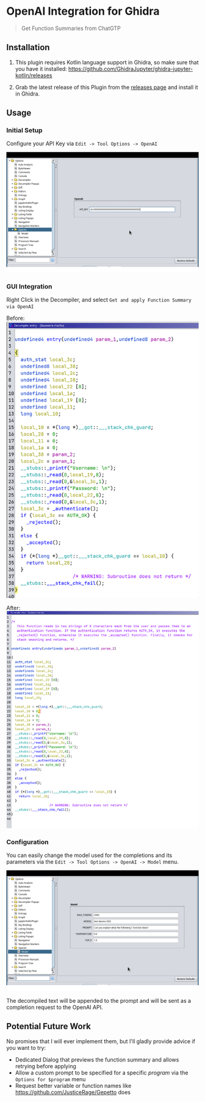 # OpenAI Integration for Ghidra

> Get Function Summaries from ChatGTP

## Installation

1. This plugin requires Kotlin language support in Ghidra, so make sure that you have it installed:
https://github.com/GhidraJupyter/ghidra-jupyter-kotlin/releases

2. Grab the latest release of this Plugin from the [releases page](https://github.com/fmagin/ghidra-openai/releases)
and install it in Ghidra.


## Usage

### Initial Setup

Configure your API Key via `Edit -> Tool Options -> OpenAI`

![img.png](imgs/API_key.png)


### GUI Integration

Right Click in the Decompiler, and select `Get and apply Function Summary via OpenAI`

Before:
![img.png](imgs/before.png)

After:
![img.png](imgs/after.png)


### Configuration

You can easily change the model used for the completions and its parameters via
the `Edit -> Tool Options -> OpenAI -> Model` menu.

![img.png](imgs/parameters.png)

The decompiled text will be appended to the prompt and will be sent as a completion request to the OpenAI API.


## Potential Future Work

No promises that I will ever implement them, but I'll gladly provide advice if you want to try:
* Dedicated Dialog that previews the function summary and allows retrying before applying
* Allow a custom prompt to be specified for a specific _program_ via the `Options for $program` menu
* Request better variable or function names like https://github.com/JusticeRage/Gepetto does